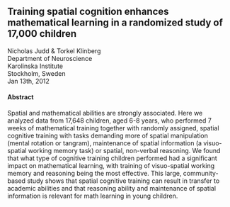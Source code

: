 
## Training spatial cognition enhances mathematical learning in a randomized study of 17,000 children

Nicholas Judd & Torkel Klinberg <br>
Department of Neuroscience <br>
Karolinska Institute <br>
Stockholm, Sweden <br>
Jan 13th, 2012 <br>

#### Abstract 
Spatial and mathematical abilities are strongly associated. Here we analyzed data from 17,648 children, aged 6-8 years, who performed 7 weeks of mathematical training together with randomly assigned, spatial cognitive training with tasks demanding more of spatial manipulation (mental rotation or tangram), maintenance of spatial information (a visuo-spatial working memory task) or spatial, non-verbal reasoning. We found that what type of cognitive training children performed had a significant impact on mathematical learning, with training of visuo-spatial working memory and reasoning being the most effective. This large, community-based study shows that spatial cognitive training can result in transfer to academic abilities and that reasoning ability and maintenance of spatial information is relevant for math learning in young children.
